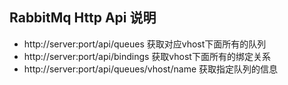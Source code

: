 ## RabbitMq Http Api 说明
+ http://server:port/api/queues 获取对应vhost下面所有的队列
+ http://server:port/api/bindings 获取vhost下面所有的绑定关系
+ http://server:port/api/queues/vhost/name 获取指定队列的信息
